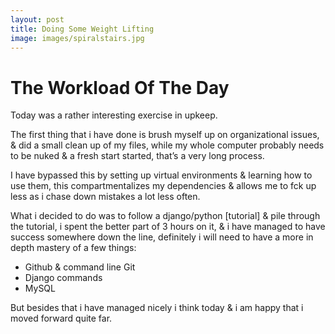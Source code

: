 ```yaml
---
layout: post
title: Doing Some Weight Lifting
image: images/spiralstairs.jpg
---
```

# The Workload Of The Day

Today was a rather interesting exercise in upkeep.

The first thing that i have done is brush myself up on organizational issues, & did a small clean up of my files, while my whole computer probably needs to be nuked & a fresh start started, that’s a very long process.

I have bypassed this by setting up virtual environments & learning how to use them, this compartmentalizes my dependencies & allows me to fck up less as i chase down mistakes a lot less often.

What i decided to do was to follow a django/python [tutorial] & pile through the tutorial, i spent the better part of 3 hours on it, & i have managed to have success somewhere down the line, definitely i will need to have a more in depth mastery of a few things:

- Github & command line Git
- Django commands
- MySQL

But besides that i have managed nicely i think today & i am happy that i moved forward quite far.
